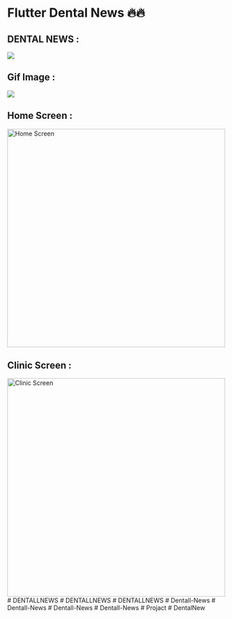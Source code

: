 
# Flutter Dental News 🔥🔥

<h2> DENTAL NEWS : </h2>
<img src="https://github.com/PATCHARAPHONG-2000/DentalNews/blob/main/P1.png" />
<h2> Gif Image : </h2>
 <img src="https://github.com/PATCHARAPHONG-2000/DentalNews/blob/main/GIF.gif"  />
<h2> Home Screen : </h2>
<img src="https://github.com/PATCHARAPHONG-2000/DentalNews/raw/main/Sceen-5.png" alt="Home Screen" width="500" height="500"/>
    
<h2> Clinic Screen : </h2>
<img src="https://github.com/PATCHARAPHONG-2000/DentalNews/raw/main/Sceen-6.png" alt="Clinic Screen" width="500" height="500"/>
#   D E N T A L L N E W S  
 #   D E N T A L L N E W S  
 #   D E N T A L L N E W S  
 #   D e n t a l l - N e w s  
 #   D e n t a l l - N e w s  
 #   D e n t a l l - N e w s  
 #   D e n t a l l - N e w s  
 #   P r o j a c t  
 #   D e n t a l N e w  
 